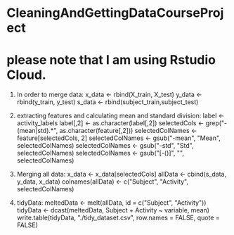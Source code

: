 # CleaningAndGettingDataCourseProject
# please note that I am using Rstudio Cloud.

1. In order to merge data:
x_data <- rbind(X_train, X_test)
y_data <- rbind(y_train, y_test)
s_data <- rbind(subject_train,subject_test)

2. extracting features and calculating mean and standard division:
label <- activity_labels
label[,2] <- as.character(label[,2]) 
selectedCols <- grep("-(mean|std).*", as.character(feature[,2]))
selectedColNames <- feature[selectedCols, 2]
selectedColNames <- gsub("-mean", "Mean", selectedColNames)
selectedColNames <- gsub("-std", "Std", selectedColNames)
selectedColNames <- gsub("[-()]", "", selectedColNames)

3. Merging all data: 
x_data <- x_data[selectedCols]
allData <- cbind(s_data, y_data, x_data)
colnames(allData) <- c("Subject", "Activity", selectedColNames)

4. tidyData:
meltedData <- melt(allData, id = c("Subject", "Activity"))
tidyData <- dcast(meltedData, Subject + Activity ~ variable, mean)
write.table(tidyData, "./tidy_dataset.csv", row.names = FALSE, quote = FALSE)
